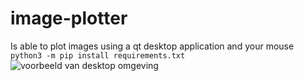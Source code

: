 # image-plotter
 Is able to plot images using a qt desktop application and your mouse
```python3 -m pip install requirements.txt```
![voorbeeld van desktop omgeving](https://github.com/JoostScheffer/image-plotter/blob/main/demo/demo_desktop.jpeg)
